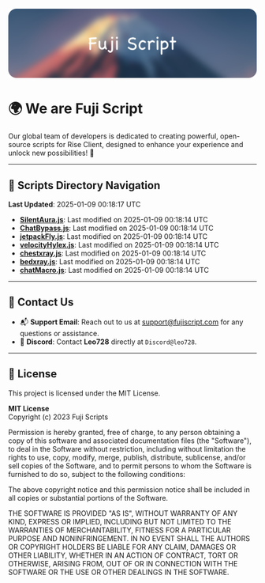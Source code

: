 ![Banner](.github/b.webp)

# 🌍 **We are Fuji Script**

Our global team of developers is dedicated to creating powerful, open-source scripts for Rise Client, designed to enhance your experience and unlock new possibilities! 🌟

---
<!-- SCRIPTS_NAVIGATION_START -->
## 📂 **Scripts Directory Navigation**

**Last Updated**: 2025-01-09 00:18:17 UTC

- **[SilentAura.js](scripts/SilentAura.js)**: Last modified on 2025-01-09 00:18:14 UTC
- **[ChatBypass.js](scripts/ChatBypass.js)**: Last modified on 2025-01-09 00:18:14 UTC
- **[jetpackFly.js](scripts/jetpackFly.js)**: Last modified on 2025-01-09 00:18:14 UTC
- **[velocityHylex.js](scripts/velocityHylex.js)**: Last modified on 2025-01-09 00:18:14 UTC
- **[chestxray.js](scripts/chestxray.js)**: Last modified on 2025-01-09 00:18:14 UTC
- **[bedxray.js](scripts/bedxray.js)**: Last modified on 2025-01-09 00:18:14 UTC
- **[chatMacro.js](scripts/chatMacro.js)**: Last modified on 2025-01-09 00:18:14 UTC

<!-- SCRIPTS_NAVIGATION_END -->

---

## 💬 **Contact Us**  
- 📬 **Support Email**: Reach out to us at [support@fujiscript.com](mailto:support@fujiscript.com) for any questions or assistance.  
- 💬 **Discord**: Contact **Leo728** directly at `Discord@leo728`.

---

## 📜 **License**

This project is licensed under the MIT License.  

**MIT License**  
Copyright (c) 2023 Fuji Scripts  

Permission is hereby granted, free of charge, to any person obtaining a copy of this software and associated documentation files (the "Software"), to deal in the Software without restriction, including without limitation the rights to use, copy, modify, merge, publish, distribute, sublicense, and/or sell copies of the Software, and to permit persons to whom the Software is furnished to do so, subject to the following conditions:  

The above copyright notice and this permission notice shall be included in all copies or substantial portions of the Software.  

THE SOFTWARE IS PROVIDED "AS IS", WITHOUT WARRANTY OF ANY KIND, EXPRESS OR IMPLIED, INCLUDING BUT NOT LIMITED TO THE WARRANTIES OF MERCHANTABILITY, FITNESS FOR A PARTICULAR PURPOSE AND NONINFRINGEMENT. IN NO EVENT SHALL THE AUTHORS OR COPYRIGHT HOLDERS BE LIABLE FOR ANY CLAIM, DAMAGES OR OTHER LIABILITY, WHETHER IN AN ACTION OF CONTRACT, TORT OR OTHERWISE, ARISING FROM, OUT OF OR IN CONNECTION WITH THE SOFTWARE OR THE USE OR OTHER DEALINGS IN THE SOFTWARE.  
